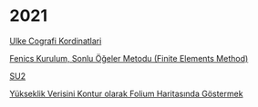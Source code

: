 # 2021

[Ulke Cografi Kordinatlari](01/ulke-kordinatlari.md)

[Fenics Kurulum, Sonlu Öğeler Metodu (Finite Elements Method)](07/fenics-sonlu-ogeler-finite-elements.md)

[SU2](10/su2.md)

[Yükseklik Verisini Kontur olarak Folium Haritasında Göstermek](11/yukseklik-kontur-folium-harita.md)



